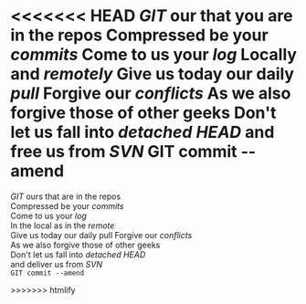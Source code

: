 <<<<<<< HEAD
*GIT* our that you are in the repos
Compressed be your *commits*
Come to us your *log*
Locally and *remotely*
Give us today our daily *pull*
Forgive our *conflicts*
As we also forgive those of other geeks
Don't let us fall into *detached HEAD*
and free us from *SVN*
GIT commit --amend
=======
<p><em>GIT</em> ours that are in the repos<br />
Compressed be your <em>commits</em><br />
Come to us your <em>log</em><br />
In the local as in the <em>remote</em><br />
Give us today our daily pull
Forgive our <em>conflicts</em><br />
As we also forgive those of other geeks<br />
Don't let us fall into <em>detached HEAD</em><br />
and deliver us from <em>SVN</em><br />
<code>GIT commit --amend</code></p>
>>>>>>> htmlify